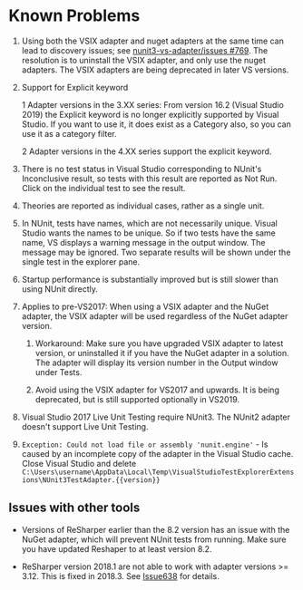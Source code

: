 # Known Problems

1. Using both the VSIX adapter and nuget adapters at the same time can lead to discovery issues; see [nunit3-vs-adapter/issues #769](https://github.com/nunit/nunit3-vs-adapter/issues/769).  The resolution is to uninstall the VSIX adapter, and only use the nuget adapters.  The VSIX adapters are being deprecated in later VS versions.

2. Support for Explicit keyword

    1 Adapter versions in the 3.XX series:  From version 16.2 (Visual Studio 2019) the Explicit keyword is no longer explicitly supported by Visual Studio.  If you want to use it, it does exist as a Category also, so you can use it as a category filter.

    2 Adapter versions in the 4.XX series support the explicit keyword.

3. There is no test status in Visual Studio corresponding to NUnit's Inconclusive result, so tests with this result are reported as Not Run. Click on the individual test to see the result.

4. Theories are reported as individual cases, rather as a single unit.

5. In NUnit, tests have names, which are not necessarily unique. Visual Studio wants the names to be unique. So if two tests have the same name, VS displays a warning message in the output window. The message may be ignored. Two separate results will be shown under the single test in the explorer pane.

6. Startup performance is substantially improved but is still slower than using NUnit directly.

7. Applies to pre-VS2017: When using a VSIX adapter and the NuGet adapter, the VSIX adapter will be used regardless of the NuGet adapter version.

    1. Workaround: Make sure you have upgraded VSIX adapter to latest version, or uninstalled it if you have the NuGet adapter in a solution. The adapter will display its version number in the Output window under Tests.

    2. Avoid using the VSIX adapter for VS2017 and upwards.  It is being deprecated, but is still supported optionally in VS2019.

8. Visual Studio 2017 Live Unit Testing require NUnit3.  The NUnit2 adapter doesn't support Live Unit Testing.

9. `Exception: Could not load file or assembly 'nunit.engine'` - Is caused by an incomplete copy of the adapter in the Visual Studio cache. Close Visual Studio and delete `C:\Users\username\AppData\Local\Temp\VisualStudioTestExplorerExtensions\NUnit3TestAdapter.{{version}}`

## Issues with other tools

* Versions of ReSharper earlier than the 8.2 version has an issue with the NuGet adapter, which will prevent NUnit tests from running. Make sure you have updated Reshaper to at least version 8.2.

* ReSharper version 2018.1 are not able to work with adapter versions >= 3.12.  This is fixed in 2018.3.  See [Issue638](https://github.com/nunit/nunit3-vs-adapter/issues/638) for details.
